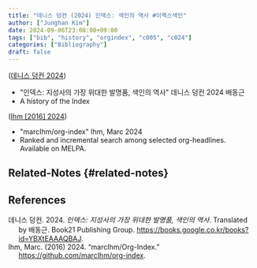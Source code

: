 ```yaml
---
title: "데니스 덩컨 (2024) 인덱스: 색인의 역사 #이맥스색인"
author: ["Junghan Kim"]
date: 2024-09-06T23:08:00+09:00
tags: ["bib", "history", "orgindex", "c005", "c024"]
categories: ["Bibliography"]
draft: false
---
```


(<a href="#citeproc_bib_item_1">데니스 덩컨 2024</a>)

-   "인덱스: 지성사의 가장 위대한 발명품, 색인의 역사" 데니스 덩컨 2024 배동근
-   A history of the Index

(<a href="#citeproc_bib_item_2">Ihm [2016] 2024</a>)

-   "marcIhm/org-index" Ihm, Marc 2024
-   Ranked and incremental search among selected org-headlines. Available on MELPA.


## Related-Notes {#related-notes}

## References

<style>.csl-entry{text-indent: -1.5em; margin-left: 1.5em;}</style><div class="csl-bib-body">
  <div class="csl-entry"><a id="citeproc_bib_item_1"></a>데니스 덩컨. 2024. <i>인덱스: 지성사의 가장 위대한 발명품, 색인의 역사</i>. Translated by 배동근. Book21 Publishing Group. <a href="https://books.google.co.kr/books?id=YBXtEAAAQBAJ">https://books.google.co.kr/books?id=YBXtEAAAQBAJ</a>.</div>
  <div class="csl-entry"><a id="citeproc_bib_item_2"></a>Ihm, Marc. (2016) 2024. “marcIhm/Org-Index.” <a href="https://github.com/marcIhm/org-index">https://github.com/marcIhm/org-index</a>.</div>
</div>
